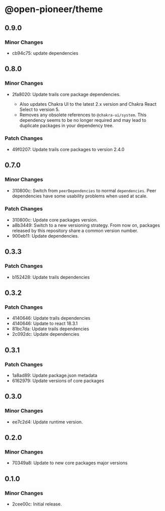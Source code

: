 # @open-pioneer/theme

## 0.9.0

### Minor Changes

- cb94c75: update dependencies

## 0.8.0

### Minor Changes

- 2fa8020: Update trails core package dependencies.

    - Also updates Chakra UI to the latest 2.x version and Chakra React Select to version 5.
    - Removes any obsolete references to `@chakra-ui/system`.
      This dependency seems to be no longer required and may lead to duplicate packages in your dependency tree.

### Patch Changes

- 49f0207: Update trails core packages to version 2.4.0

## 0.7.0

### Minor Changes

- 310800c: Switch from `peerDependencies` to normal `dependencies`. Peer dependencies have some usability problems when used at scale.

### Patch Changes

- 310800c: Update core packages version.
- a8b3449: Switch to a new versioning strategy.
  From now on, packages released by this repository share a common version number.
- 900eb11: Update dependencies.

## 0.3.3

### Patch Changes

- b152428: Update trails dependencies

## 0.3.2

### Patch Changes

- 4140646: Update trails dependencies
- 4140646: Update to react 18.3.1
- 81bc7da: Update trails dependencies
- 2c092dc: Update dependencies

## 0.3.1

### Patch Changes

- 1a8ad89: Update package.json metadata
- 6162979: Update versions of core packages

## 0.3.0

### Minor Changes

- ee7c2d4: Update runtime version.

## 0.2.0

### Minor Changes

- 70349a8: Update to new core packages major versions

## 0.1.0

### Minor Changes

- 2cee00c: Initial release.
